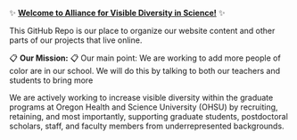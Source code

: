 :sparkles: [**Welcome to Alliance for Visible Diversity in Science!**](http://a4vdis.weebly.com) :sparkles:

This GitHub Repo is our place to organize our website content and other parts of our projects that live online. 

:clipboard: **Our Mission:** :clipboard:
Our main point: We are working to add more people of color are in our school. We will do this by talking to both our teachers and students to bring more 

We are actively working to increase visible diversity within the graduate programs at Oregon Health and Science University (OHSU) by recruiting, retaining, and most importantly, supporting graduate students, postdoctoral scholars, staff, and faculty members from underrepresented backgrounds. 

